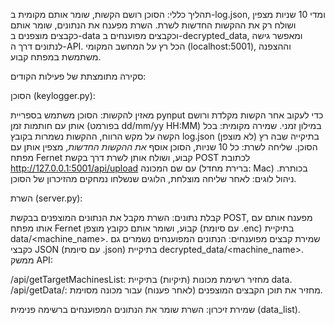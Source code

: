 תהליך כללי:
הסוכן רושם הקשות, שומר אותם מקומית ב-log.json, ומדי 10 שניות מצפין ושולח רק את ההקשות החדשות לשרת. השרת מפענח את הנתונים, שומר אותם כקבצים מוצפנים ב-data וכקבצים מפוענחים ב-decrypted_data, ומאפשר גישה לנתונים דרך ה-API. הכל רץ על המחשב המקומי (localhost:5001), וההצפנה משתמשת במפתח קבוע.

סקירה מתומצתת של פעילות הקודים:

הסוכן (keylogger.py):

מאזין להקשות: הסוכן משתמש בספריית pynput כדי לעקוב אחר הקשות מקלדת ורושם אותן עם חותמות זמן (בפורמט dd/mm/yy HH:MM) במילון זמני.
שמירה מקומית: בכל הקשה על מקש הרווח, ההקשות נשמרות בקובץ log.json (לא מוצפן) בתיקייה שבה רץ הסוכן.
שליחה לשרת: כל 10 שניות, הסוכן אוסף *את ההקשות החדשות*, מצפין אותן עם מפתח Fernet קבוע, ושולח אותן לשרת דרך בקשת POST לכתובת http://127.0.0.1:5001/api/upload עם שם המכונה (ברירת מחדל: Mac) בכותרת.
ניהול לוגים: לאחר שליחה מוצלחת, הלוגים שנשלחו נמחקים מהזיכרון של הסוכן.


השרת (server.py):

קבלת נתונים: השרת מקבל את הנתונים המוצפנים בבקשת POST, מפענח אותם עם אותו מפתח Fernet קבוע, ושומר אותם כקובץ מוצפן (עם סיומת .enc) בתיקיית data/<machine_name>.
שמירת קבצים מפוענחים: הנתונים המפוענחים נשמרים גם כקבצי JSON (עם סיומת .json) בתיקיית decrypted_data/<machine_name>.
ממשק API:

/api/getTargetMachinesList: מחזיר רשימת מכונות (תיקיות) בתיקיית data.
/api/getData/<machine>: מחזיר את תוכן הקבצים המוצפנים (לאחר פענוח) עבור מכונה מסוימת.


שמירת זיכרון: השרת שומר את הנתונים המפוענחים ברשימה פנימית (data_list).
